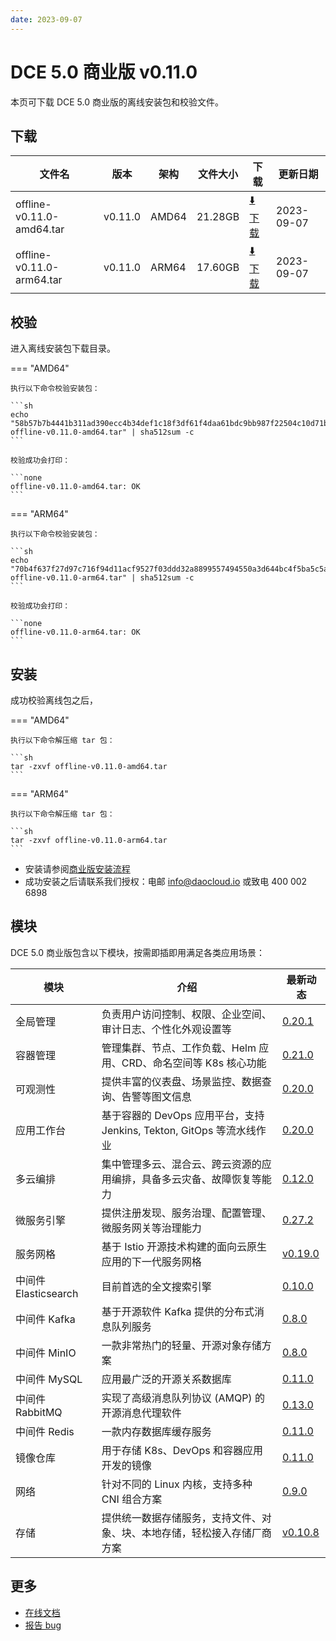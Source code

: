```yaml
---
date: 2023-09-07
---
```


# DCE 5.0 商业版 v0.11.0

本页可下载 DCE 5.0 商业版的离线安装包和校验文件。

## 下载

| 文件名                      | 版本    | 架构 | 文件大小 | 下载                                           | 更新日期   |
| ----------------------------- | ------- | -------- | ---------------------------------------------- | ---------- | ----------------------------- |
| offline-v0.11.0-amd64.tar | v0.11.0 | AMD64 | 21.28GB | [:arrow_down: 下载](https://qiniu-download-public.daocloud.io/DaoCloud_Enterprise/dce5/offline-v0.11.0-amd64.tar) | 2023-09-07 |
| offline-v0.11.0-arm64.tar | v0.11.0 | ARM64 | 17.60GB | [:arrow_down: 下载](https://qiniu-download-public.daocloud.io/DaoCloud_Enterprise/dce5/offline-v0.11.0-arm64.tar) | 2023-09-07 |

## 校验

进入离线安装包下载目录。

=== "AMD64"

    执行以下命令校验安装包：

    ```sh
    echo "58b57b7b4441b311ad390ecc4b34def1c18f3df61f4daa61bdc9bb987f22504c10d71bdd24e39996d566cc9965cdd7ba26dbc3d71bfbe982b82b17aa20ff0751  offline-v0.11.0-amd64.tar" | sha512sum -c
    ```

    校验成功会打印：

    ```none
    offline-v0.11.0-amd64.tar: OK
    ```

=== "ARM64"

    执行以下命令校验安装包：

    ```sh
    echo "70b4f637f27d97c716f94d11acf9527f03ddd32a8899557494550a3d644bc4f5ba5c5a6b89bac9023b0a4da88c38a4b3e3ba9d3320bc7eeff483921f31d546cf  offline-v0.11.0-arm64.tar" | sha512sum -c
    ```

    校验成功会打印：

    ```none
    offline-v0.11.0-arm64.tar: OK
    ```

## 安装

成功校验离线包之后，

=== "AMD64"

    执行以下命令解压缩 tar 包：

    ```sh
    tar -zxvf offline-v0.11.0-amd64.tar
    ```

=== "ARM64"

    执行以下命令解压缩 tar 包：

    ```sh
    tar -zxvf offline-v0.11.0-arm64.tar
    ```

- 安装请参阅[商业版安装流程](../../install/commercial/start-install.md)
- 成功安装之后请联系我们授权：电邮 info@daocloud.io 或致电 400 002 6898

## 模块

DCE 5.0 商业版包含以下模块，按需即插即用满足各类应用场景：

| 模块                 | 介绍                                                                     | 最新动态                                                      |
| -------------------- | ------------------------------------------------------------------------ | ------------------------------------------------------------- |
| 全局管理             | 负责用户访问控制、权限、企业空间、审计日志、个性化外观设置等             | [0.20.1](../../ghippo/intro/release-notes.md#0201)    |
| 容器管理             | 管理集群、节点、工作负载、Helm 应用、CRD、命名空间等 K8s 核心功能        | [0.21.0](../../kpanda/intro/release-notes.md#0210)    |
| 可观测性             | 提供丰富的仪表盘、场景监控、数据查询、告警等图文信息                     | [0.20.0](../../insight/intro/releasenote.md#0200)     |
| 应用工作台           | 基于容器的 DevOps 应用平台，支持 Jenkins, Tekton, GitOps 等流水线作业    | [0.20.0](../../amamba/intro/release-notes.md#0200)      |
| 多云编排             | 集中管理多云、混合云、跨云资源的应用编排，具备多云灾备、故障恢复等能力   | [0.12.0](../../kairship/intro/release-notes.md#0120)         |
| 微服务引擎           | 提供注册发现、服务治理、配置管理、微服务网关等治理能力                   | [0.27.2](../../skoala/intro/release-notes.md#0272)             |
| 服务网格             | 基于 Istio 开源技术构建的面向云原生应用的下一代服务网格                  | [v0.19.0](../../mspider/intro/release-notes.md#v0190)          |
| 中间件 Elasticsearch | 目前首选的全文搜索引擎                                                   | [0.10.0](../../middleware/elasticsearch/release-notes.md#0100) |
| 中间件 Kafka         | 基于开源软件 Kafka 提供的分布式消息队列服务                              | [0.8.0](../../middleware/kafka/release-notes.md#080)          |
| 中间件 MinIO         | 一款非常热门的轻量、开源对象存储方案                                     | [0.8.0](../../middleware/minio/release-notes.md#080)          |
| 中间件 MySQL         | 应用最广泛的开源关系数据库                                               | [0.11.0](../../middleware/mysql/release-notes.md#0110)           |
| 中间件 RabbitMQ      | 实现了高级消息队列协议 (AMQP) 的开源消息代理软件                         | [0.13.0](../../middleware/rabbitmq/release-notes.md#0130)        |
| 中间件 Redis         | 一款内存数据库缓存服务                                                   | [0.11.0](../../middleware/redis/release-notes.md#0110)           |
| 镜像仓库             | 用于存储 K8s、DevOps 和容器应用开发的镜像                                | [0.11.0](../../dce/dce-rn/20230630.md)                            |
| 网络                 | 针对不同的 Linux 内核，支持多种 CNI 组合方案                             | [0.9.0](../../dce/dce-rn/20230630.md)                            |
| 存储                 | 提供统一数据存储服务，支持文件、对象、块、本地存储，轻松接入存储厂商方案 | [v0.10.8](../../dce/dce-rn/20230630.md)                            |

## 更多

- [在线文档](../../dce/index.md)
- [报告 bug](https://github.com/DaoCloud/DaoCloud-docs/issues)
